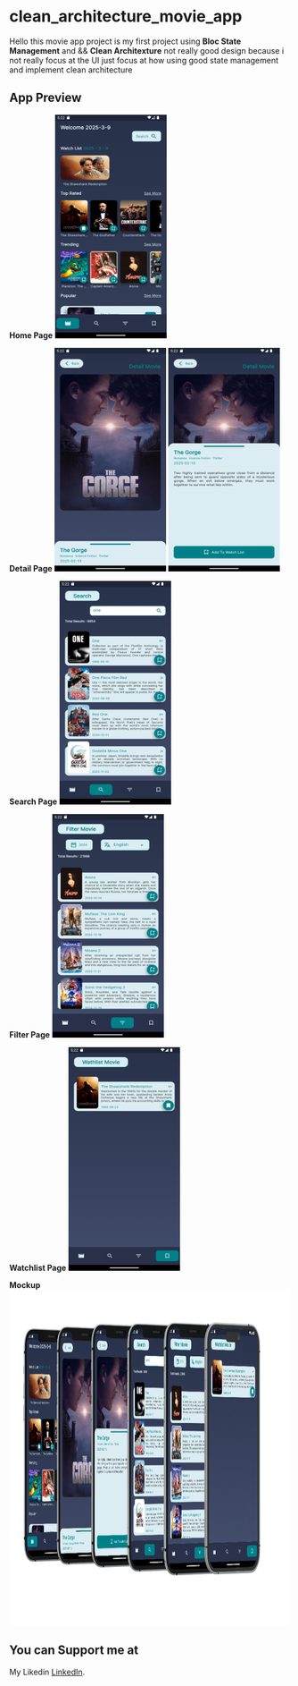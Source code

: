 # clean_architecture_movie_app

Hello this movie app project is my first project using **Bloc State Management** and && **Clean Architexture** not really good design because i not really focus at the UI just focus at how using good state management and implement clean architecture

## App Preview
**Home Page**
<img src="https://github.com/mrowenhuang/clean_architecture_movie_app/blob/15b54ef4fc8b2db14b9b00f17854814af300f350/preview/home.png" width="200" height="400" />

**Detail Page**
<img src="https://github.com/mrowenhuang/clean_architecture_movie_app/blob/3c3a377b48f624edc35a29a8ea25c83efed67fd7/preview/detail.png" width="200" height="400" />
<img src="https://github.com/mrowenhuang/clean_architecture_movie_app/blob/3c3a377b48f624edc35a29a8ea25c83efed67fd7/preview/detail2.png" width="200" height="400" />

**Search Page**
<img src="https://github.com/mrowenhuang/clean_architecture_movie_app/blob/3c3a377b48f624edc35a29a8ea25c83efed67fd7/preview/search.png" width="200" height="400" />

**Filter Page**
<img src="https://github.com/mrowenhuang/clean_architecture_movie_app/blob/3c3a377b48f624edc35a29a8ea25c83efed67fd7/preview/filter.png" width="200" height="400" />

**Watchlist Page**
<img src="https://github.com/mrowenhuang/clean_architecture_movie_app/blob/3c3a377b48f624edc35a29a8ea25c83efed67fd7/preview/watchlist.png" width="200" height="400" />

**Mockup**
<img src="https://github.com/mrowenhuang/clean_architecture_movie_app/blob/dae15a46f11a4c3e139a3af36dcda937e82d52b4/preview/download.png" width="800" height="600" />
## You can Support me at
My Likedin [LinkedIn](https://pages.github.com/).
